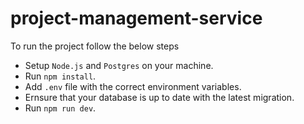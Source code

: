 # project-management-service

To run the project follow the below steps

- Setup `Node.js` and `Postgres` on your machine.
- Run `npm install`.
- Add `.env` file with the correct environment variables.
- Ernsure that your database is up to date with the latest migration.
- Run `npm run dev`.
